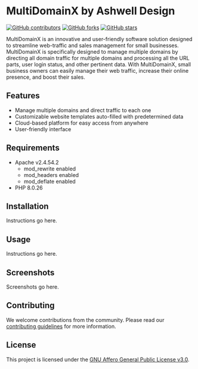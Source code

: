 # MultiDomainX by Ashwell Design

[![GitHub contributors](https://img.shields.io/github/contributors/Ashwell-Design/MultiDomainX)](https://github.com/Ashwell-Design/MultiDomainX/graphs/contributors)
[![GitHub forks](https://img.shields.io/github/forks/Ashwell-Design/MultiDomainX)](https://github.com/Ashwell-Design/MultiDomainX/network)
[![GitHub stars](https://img.shields.io/github/stars/Ashwell-Design/MultiDomainX)](https://github.com/Ashwell-Design/MultiDomainX/stargazers)

MultiDomainX is an innovative and user-friendly software solution designed to streamline web-traffic and sales management for small businesses. MultiDomainX is specifically designed to manage multiple domains by directing all domain traffic for multiple domains and processing all the URL parts, user login status, and other pertinent data. With MultiDomainX, small business owners can easily manage their web traffic, increase their online presence, and boost their sales.

## Features

- Manage multiple domains and direct traffic to each one
- Customizable website templates auto-filled with predetermined data
- Cloud-based platform for easy access from anywhere
- User-friendly interface

## Requirements

- Apache v2.4.54.2
  - mod_rewrite enabled
  - mod_headers enabled
  - mod_deflate enabled
- PHP 8.0.26

## Installation

Instructions go here.

## Usage

Instructions go here.

## Screenshots

Screenshots go here.

## Contributing

We welcome contributions from the community. Please read our [contributing guidelines](CONTRIBUTING.md) for more information.

## License

This project is licensed under the [GNU Affero General Public License v3.0](LICENSE).
